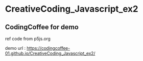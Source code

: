 # CreativeCoding_Javascript_ex2  
## CodingCoffee for demo
ref code from p5js.org

demo url : https://codingcoffee-01.github.io/CreativeCoding_Javascript_ex2/
